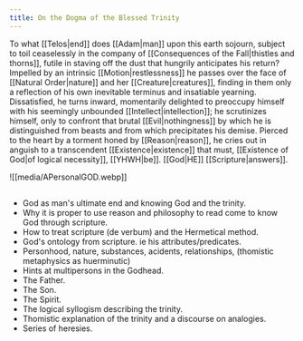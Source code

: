 ```yaml
---
title: On the Dogma of the Blessed Trinity
---
```

To what [[Telos|end]] does [[Adam|man]] upon this earth sojourn, subject to toil ceaselessly in the company of [[Consequences of the Fall|thistles and thorns]], futile in staving off the dust that hungrily anticipates his return? Impelled by an intrinsic [[Motion|restlessness]] he passes over the face of [[Natural Order|nature]] and her [[Creature|creatures]], finding in them only a reflection of his own inevitable terminus and insatiable yearning. Dissatisfied, he turns inward, momentarily delighted to preoccupy himself with his seemingly unbounded [[Intellect|intellection]]; he scrutinizes himself, only to confront that brutal [[Evil|nothingness]] by which he is distinguished from beasts and from which precipitates his demise. Pierced to the heart by a torment honed by [[Reason|reason]], he cries out in anguish to a transcendent [[Existence|existence]] that must, [[Existence of God|of logical necessity]], [[YHWH|be]]. [[God|HE]] [[Scripture|answers]].

![[media/APersonalGOD.webp]]

## 
## 
## 
- God as man's ultimate end and knowing God and the trinity.
- Why it is proper to use reason and philosophy to read come to know God through scripture.
- How to treat scripture (de verbum) and the Hermetical method.
- God's ontology from scripture. ie his attributes/predicates.
- Personhood, nature, substances, acidents, relationships, (thomistic metaphysics as huerminutic)
- Hints at multipersons in the Godhead.
- The Father. 
- The Son.
- The Spirit.
- The logical syllogism describing the trinity.
- Thomistic explanation of the trinity and a discourse on analogies.
- Series of heresies.